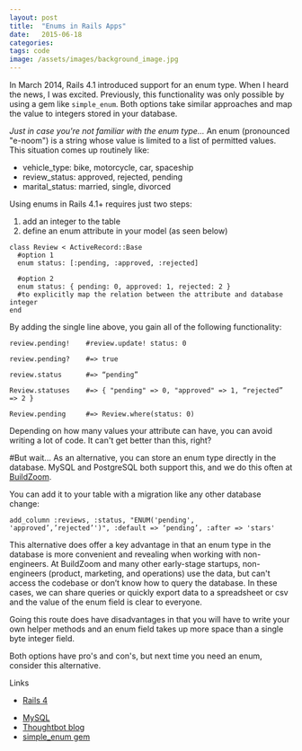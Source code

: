 ```yaml
---
layout: post
title:  "Enums in Rails Apps"
date:   2015-06-18
categories:
tags: code
image: /assets/images/background_image.jpg
---
```



In March 2014, Rails 4.1 introduced support for an enum type. When I heard the news, I was excited. Previously, this functionality was only possible by using a gem like `simple_enum`. Both options take similar approaches and map the value to integers stored in your database.

*Just in case you're not familiar with the enum type...* An enum (pronounced "e-noom") is a string whose value is limited to a list of permitted values. This situation comes up routinely like:

- vehicle_type: bike, motorcycle, car, spaceship
- review_status: approved, rejected, pending
- marital_status: married, single, divorced

Using enums in Rails 4.1+ requires just two steps:

1. add an integer to the table
2. define an enum attribute in your model (as seen below)

```
class Review < ActiveRecord::Base
  #option 1
  enum status: [:pending, :approved, :rejected]

  #option 2
  enum status: { pending: 0, approved: 1, rejected: 2 }
  #to explicitly map the relation between the attribute and database integer
end
```

By adding the single line above, you gain all of the following functionality:

```
review.pending!    #review.update! status: 0

review.pending?    #=> true

review.status      #=> “pending”

Review.statuses    #=> { "pending" => 0, "approved" => 1, “rejected” => 2 }

Review.pending     #=> Review.where(status: 0)
```

Depending on how many values your attribute can have, you can avoid writing a lot of code. It can't get better than this, right?

#But wait...
As an alternative, you can store an enum type directly in the database. MySQL and PostgreSQL both support this, and we do this often at [BuildZoom](https://www.buildzoom.com).

You can add it to your table with a migration like any other database change:

```
add_column :reviews, :status, "ENUM('pending', 'approved’,’rejected’')", :default => ‘pending’, :after => 'stars'
```

This alternative does offer a key advantage in that an enum type in the database is more convenient and revealing when working with non-engineers. At BuildZoom and many other early-stage startups, non-engineers (product, marketing, and operations) use the data, but can't access the codebase or don’t know how to query the database. In these cases, we can share queries or quickly export data to a spreadsheet or csv and the value of the enum field is clear to everyone.

Going this route does have disadvantages in that you will have to write your own helper methods and an enum field takes up more space than a single byte integer field.

Both options have pro's and con's, but next time you need an enum, consider this alternative.

Links

* [Rails 4](http://edgeapi.rubyonrails.org/classes/ActiveRecord/Enum.html)
- [MySQL](https://dev.mysql.com/doc/refman/5.0/en/enum.html)
- [Thoughtbot blog](https://robots.thoughtbot.com/whats-new-in-edge-rails-active-record-enum)
- [simple_enum gem](https://github.com/lwe/simple_enum)

